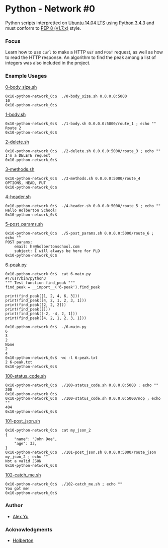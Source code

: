 # Python - Network #0

Python scripts interpretted on [Ubuntu 14.04 LTS](http://releases.ubuntu.com/14.04/) using [Python 3.4.3](https://www.python.org/downloads/release/python-343/) and must conform to [PEP 8 (v1.7.x)](https://pep8.readthedocs.io/en/release-1.7.x/intro.html) style.

### Focus
Learn how to use `curl` to make a HTTP `GET` and `POST` request, as well as how to read the HTTP response. An algorithm to find the peak among a list of integers was also included in the project.

### Example Usages

[0-body_size.sh](0-body_size.sh)
```
0x10-python-network_0:$  ./0-body_size.sh 0.0.0.0:5000
10
0x10-python-network_0:$  
```
[1-body.sh](1-body.sh)
```
0x10-python-network_0:$  ./1-body.sh 0.0.0.0:5000/route_1 ; echo ""
Route 2
0x10-python-network_0:$  
```
[2-delete.sh](2-delete.sh)
```
0x10-python-network_0:$  ./2-delete.sh 0.0.0.0:5000/route_3 ; echo ""
I'm a DELETE request
0x10-python-network_0:$  
```
[3-methods.sh](3-methods.sh)
```
0x10-python-network_0:$  ./3-methods.sh 0.0.0.0:5000/route_4
OPTIONS, HEAD, PUT
0x10-python-network_0:$  
```
[4-header.sh](4-header.sh)
```
0x10-python-network_0:$  ./4-header.sh 0.0.0.0:5000/route_5 ; echo ""
Hello Holberton School!
0x10-python-network_0:$  
```
[5-post_params.sh](5-post_params.sh)
```
0x10-python-network_0:$  ./5-post_params.sh 0.0.0.0:5000/route_6 ; echo ""
POST params:
    email: hr@holbertonschool.com
    subject: I will always be here for PLD
0x10-python-network_0:$ 
```
[6-peak.py](6-peak.py)
```
0x10-python-network_0:$  cat 6-main.py
#!/usr/bin/python3
""" Test function find_peak """
find_peak = __import__('6-peak').find_peak

print(find_peak([1, 2, 4, 6, 3]))
print(find_peak([4, 2, 1, 2, 3, 1]))
print(find_peak([2, 2, 2]))
print(find_peak([]))
print(find_peak([-2, -4, 2, 1]))
print(find_peak([4, 2, 1, 2, 3, 1]))

0x10-python-network_0:$  ./6-main.py
6
3
2
None
2
4
0x10-python-network_0:$  wc -l 6-peak.txt 
2 6-peak.txt
0x10-python-network_0:$  
```
[100-status_code.sh](100-status_code.sh)
```
0x10-python-network_0:$  ./100-status_code.sh 0.0.0.0:5000 ; echo ""
200
0x10-python-network_0:$  
0x10-python-network_0:$  ./100-status_code.sh 0.0.0.0:5000/nop ; echo ""
404
0x10-python-network_0:$  
```
[101-post_json.sh](101-post_json.sh)
```
0x10-python-network_0:$  cat my_json_2
{
    "name": "John Doe",
    "age": 33,
}
0x10-python-network_0:$  ./101-post_json.sh 0.0.0.0:5000/route_json my_json_2 ; echo ""
Not a valid JSON
0x10-python-network_0:$  
```
[102-catch_me.sh](102-catch_me.sh)
```
0x10-python-network_0:$  ./102-catch_me.sh ; echo ""
You got me!
0x10-python-network_0:$  
```
### Author
- [Alex Yu](https://github.com/AlexYu01)
### Acknowledgments
- [Holberton](https://www.holbertonschool.com/)
